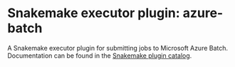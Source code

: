 # Snakemake executor plugin: azure-batch

A Snakemake executor plugin for submitting jobs to Microsoft Azure Batch.
Documentation can be found in the [Snakemake plugin catalog](https://snakemake.github.io/snakemake-plugin-catalog/plugins/executor/azure-batch.html).
